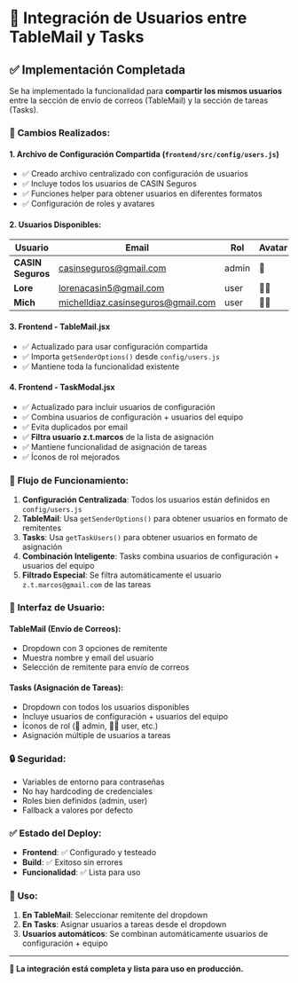 # 🔗 Integración de Usuarios entre TableMail y Tasks

## ✅ **Implementación Completada**

Se ha implementado la funcionalidad para **compartir los mismos usuarios** entre la sección de envío de correos (TableMail) y la sección de tareas (Tasks).

### 🎯 **Cambios Realizados:**

#### **1. Archivo de Configuración Compartida (`frontend/src/config/users.js`)**
- ✅ Creado archivo centralizado con configuración de usuarios
- ✅ Incluye todos los usuarios de CASIN Seguros
- ✅ Funciones helper para obtener usuarios en diferentes formatos
- ✅ Configuración de roles y avatares

#### **2. Usuarios Disponibles:**

| Usuario | Email | Rol | Avatar | Uso |
|---------|-------|-----|--------|-----|
| **CASIN Seguros** | casinseguros@gmail.com | admin | 🏢 | Principal |
| **Lore** | lorenacasin5@gmail.com | user | 👩‍💼 | Usuario |
| **Mich** | michelldiaz.casinseguros@gmail.com | user | 👩‍💼 | Usuario |

#### **3. Frontend - TableMail.jsx**
- ✅ Actualizado para usar configuración compartida
- ✅ Importa `getSenderOptions()` desde `config/users.js`
- ✅ Mantiene toda la funcionalidad existente

#### **4. Frontend - TaskModal.jsx**
- ✅ Actualizado para incluir usuarios de configuración
- ✅ Combina usuarios de configuración + usuarios del equipo
- ✅ Evita duplicados por email
- ✅ **Filtra usuario z.t.marcos** de la lista de asignación
- ✅ Mantiene funcionalidad de asignación de tareas
- ✅ Íconos de rol mejorados

### 🔄 **Flujo de Funcionamiento:**

1. **Configuración Centralizada**: Todos los usuarios están definidos en `config/users.js`
2. **TableMail**: Usa `getSenderOptions()` para obtener usuarios en formato de remitentes
3. **Tasks**: Usa `getTaskUsers()` para obtener usuarios en formato de asignación
4. **Combinación Inteligente**: Tasks combina usuarios de configuración + usuarios del equipo
5. **Filtrado Especial**: Se filtra automáticamente el usuario `z.t.marcos@gmail.com` de las tareas

### 🎨 **Interfaz de Usuario:**

#### **TableMail (Envío de Correos):**
- Dropdown con 3 opciones de remitente
- Muestra nombre y email del usuario
- Selección de remitente para envío de correos

#### **Tasks (Asignación de Tareas):**
- Dropdown con todos los usuarios disponibles
- Incluye usuarios de configuración + usuarios del equipo
- Íconos de rol (👑 admin, 👩‍💼 user, etc.)
- Asignación múltiple de usuarios a tareas

### 🔒 **Seguridad:**

- Variables de entorno para contraseñas
- No hay hardcoding de credenciales
- Roles bien definidos (admin, user)
- Fallback a valores por defecto

### ✅ **Estado del Deploy:**

- **Frontend**: ✅ Configurado y testeado
- **Build**: ✅ Exitoso sin errores
- **Funcionalidad**: ✅ Lista para uso

### 📝 **Uso:**

1. **En TableMail**: Seleccionar remitente del dropdown
2. **En Tasks**: Asignar usuarios a tareas desde el dropdown
3. **Usuarios automáticos**: Se combinan automáticamente usuarios de configuración + equipo

---

**🚀 La integración está completa y lista para uso en producción.**
